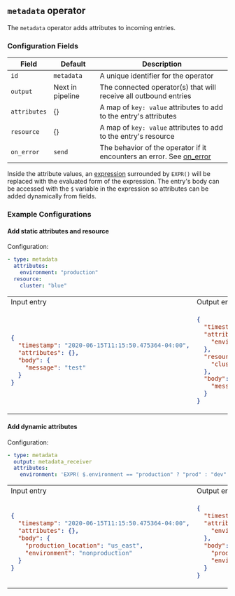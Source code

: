 ## `metadata` operator

The `metadata` operator adds attributes to incoming entries.

### Configuration Fields

| Field      | Default          | Description                                                                                     |
| ---        | ---              | ---                                                                                             |
| `id`       | `metadata`       | A unique identifier for the operator                                                            |
| `output`   | Next in pipeline | The connected operator(s) that will receive all outbound entries                                |
| `attributes`   | {}               | A map of `key: value` attributes to add to the entry's attributes                                       |
| `resource` | {}               | A map of `key: value` attributes to add to the entry's resource                                     |
| `on_error` | `send`           | The behavior of the operator if it encounters an error. See [on_error](/docs/types/on_error.md) |

Inside the attribute values, an [expression](/docs/types/expression.md) surrounded by `EXPR()`
will be replaced with the evaluated form of the expression. The entry's body can be accessed
with the `$` variable in the expression so attributes can be added dynamically from fields.

### Example Configurations


#### Add static attributes and resource

Configuration:
```yaml
- type: metadata
  attributes:
    environment: "production"
  resource:
    cluster: "blue"
```

<table>
<tr><td> Input entry </td> <td> Output entry </td></tr>
<tr>
<td>

```json
{
  "timestamp": "2020-06-15T11:15:50.475364-04:00",
  "attributes": {},
  "body": {
    "message": "test"
  }
}
```

</td>
<td>

```json
{
  "timestamp": "2020-06-15T11:15:50.475364-04:00",
  "attributes": {
    "environment": "production"
  },
  "resource": {
    "cluster": "blue"
  },
  "body": {
    "message": "test"
  }
}
```

</td>
</tr>
</table>

#### Add dynamic attributes

Configuration:
```yaml
- type: metadata
  output: metadata_receiver
  attributes:
    environment: 'EXPR( $.environment == "production" ? "prod" : "dev" )'
```

<table>
<tr><td> Input entry </td> <td> Output entry </td></tr>
<tr>
<td>

```json
{
  "timestamp": "2020-06-15T11:15:50.475364-04:00",
  "attributes": {},
  "body": {
    "production_location": "us_east",
    "environment": "nonproduction"
  }
}
```

</td>
<td>

```json
{
  "timestamp": "2020-06-15T11:15:50.475364-04:00",
  "attributes": {
    "environment": "dev"
  },
  "body": {
    "production_location": "us_east",
    "environment": "nonproduction"
  }
}
```

</td>
</tr>
</table>
